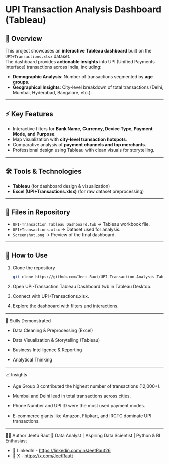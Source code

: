 # UPI Transaction Analysis Dashboard (Tableau)

## 📌 Overview
This project showcases an **interactive Tableau dashboard** built on the `UPI+Transactions.xlsx` dataset.  
The dashboard provides **actionable insights** into UPI (Unified Payments Interface) transactions across India, including:  
- **Demographic Analysis**: Number of transactions segmented by **age groups**.  
- **Geographical Insights**: City-level breakdown of total transactions (Delhi, Mumbai, Hyderabad, Bangalore, etc.).

---

## ⚡ Key Features
- Interactive filters for **Bank Name, Currency, Device Type, Payment Mode, and Purpose**.  
- Map visualization with **city-level transaction hotspots**.  
- Comparative analysis of **payment channels and top merchants**.  
- Professional design using Tableau with clean visuals for storytelling.  

---

## 🛠️ Tools & Technologies
- **Tableau** (for dashboard design & visualization)  
- **Excel (UPI+Transactions.xlsx)** (for raw dataset preprocessing)  

---

## 📂 Files in Repository
- `UPI-Transaction Tableau Dashboard.twb` → Tableau workbook file.  
- `UPI+Transactions.xlsx` → Dataset used for analysis.  
- `Screenshot.png` → Preview of the final dashboard.  

---

## 🚀 How to Use
1. Clone the repository  
   ```bash
   git clone https://github.com/Jeet-Raut/UPI-Transaction-Analysis-Tableau.git

2. Open UPI-Transaction Tableau Dashboard.twb in Tableau Desktop.

3. Connect with UPI+Transactions.xlsx.

4. Explore the dashboard with filters and interactions.

---

🎯 Skills Demonstrated
- Data Cleaning & Preprocessing (Excel)

- Data Visualization & Storytelling (Tableau)

- Business Intelligence & Reporting

- Analytical Thinking

---

📈 Insights
- Age Group 3 contributed the highest number of transactions (12,000+).

- Mumbai and Delhi lead in total transactions across cities.

- Phone Number and UPI ID were the most used payment modes.

- E-commerce giants like Amazon, Flipkart, and IRCTC dominate UPI transactions.

---

👨‍💻 Author
Jeetu Raut
📍 Data Analyst | Aspiring Data Scientist | Python & BI Enthusiast  
* 🔗 LinkedIn - https://linkedin.com/in/JeetRaut26
* 🔗 X - https://x.com/JeetRautt

